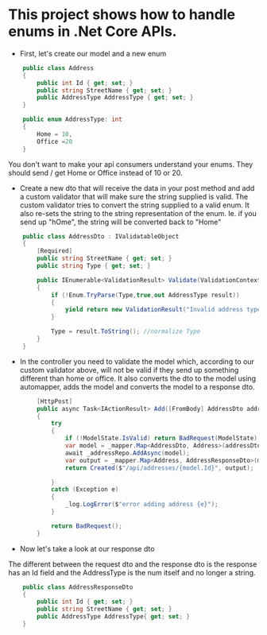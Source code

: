# This project shows how to handle enums in .Net Core APIs.

- First, let's create our model and a new enum
``` csharp 
    public class Address
    {
        public int Id { get; set; }
        public string StreetName { get; set; }
        public AddressType AddressType { get; set; }
    }

    public enum AddressType: int
    {
        Home = 10,
        Office =20
    }
```
You don't want to make your api consumers understand your enums. They should send / get Home or Office instead of 10 or 20.

- Create a new dto that will receive the data in your post method and add a custom validator that will make sure the string supplied is valid.
The custom validator tries to convert the string supplied to a valid enum. It also re-sets the string to the string representation of the enum. Ie. if you send up "hOme", the string will be converted back to "Home"

``` csharp 
    public class AddressDto : IValidatableObject
    {
        [Required]
        public string StreetName { get; set; }
        public string Type { get; set; }

        public IEnumerable<ValidationResult> Validate(ValidationContext validationContext)
        {
            if (!Enum.TryParse(Type,true,out AddressType result))
            {
                yield return new ValidationResult("Invalid address type", new[] { nameof(AddressType) });
            }

            Type = result.ToString(); //normalize Type
        }
    }
```

- In the controller you need to validate the model which, according to our custom validator above, will not be valid if they send up something different than home or office. It also converts the dto to the model using automapper,
adds the model and converts the model to a response dto.

``` csharp 
        [HttpPost]
        public async Task<IActionResult> Add([FromBody] AddressDto addressDto)
        {
            try
            {
                if (!ModelState.IsValid) return BadRequest(ModelState);
                var model = _mapper.Map<AddressDto, Address>(addressDto);
                await _addressRepo.AddAsync(model);
                var output = _mapper.Map<Address, AddressResponseDto>(model);
                return Created($"/api/addresses/{model.Id}", output);

            }
            catch (Exception e)
            {
                _log.LogError($"error adding address {e}");
            }

            return BadRequest();
        }
```

- Now let's take a look at our response dto

The different between the request dto and the response dto is the response has an Id field and the AddressType is the num itself and no longer a string.
``` csharp
    public class AddressResponseDto
    {
        public int Id { get; set; }
        public string StreetName { get; set; }
        public AddressType AddressType{ get; set; }
    }
```

